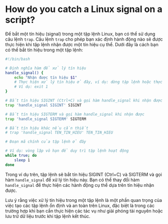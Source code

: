# How do you catch a Linux signal on a script?

Để bắt một tín hiệu (signal) trong một tập lệnh Linux, bạn có thể sử dụng câu lệnh `trap`. Câu lệnh `trap` cho phép bạn xác định hành động nào sẽ được thực hiện khi tập lệnh nhận được một tín hiệu cụ thể. Dưới đây là cách bạn có thể bắt tín hiệu trong một tập lệnh:

```bash
#!/bin/bash

# Định nghĩa hàm để xử lý tín hiệu
handle_signal() {
    echo "Nhận được tín hiệu $1"
    # Thực hiện xử lý tín hiệu ở đây, ví dụ: dừng tập lệnh hoặc thực hiện một hành động cụ thể.
    # Ví dụ: exit 1
}

# Bắt tín hiệu SIGINT (Ctrl+C) và gọi hàm handle_signal khi nhận được
trap 'handle_signal SIGINT' SIGINT

# Bắt tín hiệu SIGTERM và gọi hàm handle_signal khi nhận được
trap 'handle_signal SIGTERM' SIGTERM

# Bắt tín hiệu khác nếu cần thiết
# trap 'handle_signal TEN_TIN_HIEU' TEN_TIN_HIEU

# Đoạn mã chính của tập lệnh ở đây

# Ví dụ: vòng lặp vô hạn để duy trì tập lệnh hoạt động
while true; do
    sleep 1
done

```

Trong ví dụ trên, tập lệnh sẽ bắt tín hiệu SIGINT (Ctrl+C) và SIGTERM và gọi hàm `handle_signal` để xử lý tín hiệu này. Bạn có thể thay đổi hàm `handle_signal` để thực hiện các hành động cụ thể dựa trên tín hiệu nhận được.

Lưu ý rằng việc xử lý tín hiệu trong một tập lệnh là một phần quan trọng của việc tạo các tập lệnh ổn định và an toàn trên Linux, đặc biệt là trong các trường hợp khi bạn cần thực hiện các tác vụ như giải phóng tài nguyên hoặc lưu trữ dữ liệu trước khi tập lệnh kết thúc.